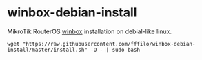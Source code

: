 # winbox-debian-install

MikroTik RouterOS [winbox](https://wiki.mikrotik.com/wiki/Manual:Winbox "Winbox") installation on debial-like linux.

    wget "https://raw.githubusercontent.com/fffilo/winbox-debian-install/master/install.sh" -O - | sudo bash
